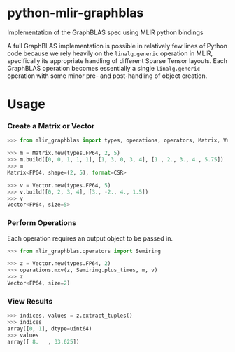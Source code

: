 # python-mlir-graphblas
Implementation of the GraphBLAS spec using MLIR python bindings

A full GraphBLAS implementation is possible in relatively few lines
of Python code because we rely heavily on the `linalg.generic` operation
in MLIR, specifically its appropriate handling of different Sparse Tensor
layouts. Each GraphBLAS operation becomes essentially a single
`linalg.generic` operation with some minor pre- and post-handling of
object creation.


# Usage

### Create a Matrix or Vector

```python
>>> from mlir_graphblas import types, operations, operators, Matrix, Vector

>>> m = Matrix.new(types.FP64, 2, 5)
>>> m.build([0, 0, 1, 1, 1], [1, 3, 0, 3, 4], [1., 2., 3., 4., 5.75])
>>> m
Matrix<FP64, shape=(2, 5), format=CSR>

>>> v = Vector.new(types.FP64, 5)
>>> v.build([0, 2, 3, 4], [3., -2., 4., 1.5])
>>> v
Vector<FP64, size=5>
```

### Perform Operations

Each operation requires an output object to be passed in.

```python
>>> from mlir_graphblas.operators import Semiring

>>> z = Vector.new(types.FP64, 2)
>>> operations.mxv(z, Semiring.plus_times, m, v)
>>> z
Vector<FP64, size=2)
```

### View Results

```python
>>> indices, values = z.extract_tuples()
>>> indices
array([0, 1], dtype=uint64)
>>> values
array([ 8.   , 33.625])
```
